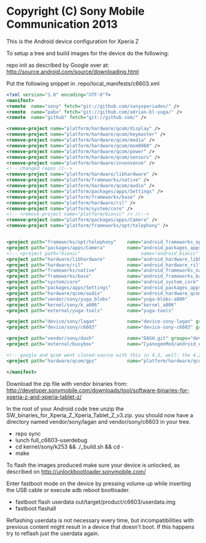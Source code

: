 Copyright (C) Sony Mobile Communication 2013
============================================

This is the Android device configuration for Xperia Z

To setup a tree and build images for the device do the following:

repo init as described by Google over at:
http://source.android.com/source/downloading.html

Put the following snippet in .repo/local_manifests/c6603.xml

```xml
<?xml version="1.0" encoding="UTF-8"?>
<manifest>
<remote  name="sony" fetch="git://github.com/sonyxperiadev/" />
<remote  name="pabx" fetch="git://github.com/adrian-bl-yuga/" />
<remote  name="github" fetch="git://github.com/" />

<remove-project name="platform/hardware/qcom/display" />
<remove-project name="platform/hardware/qcom/keymaster" />
<remove-project name="platform/hardware/qcom/media" />
<remove-project name="platform/hardware/qcom/msm8960" />
<remove-project name="platform/hardware/qcom/power" />
<remove-project name="platform/hardware/qcom/sensors" />
<remove-project name="platform/hardware/invensense" />
<!-- changed repos //-->
<remove-project name="platform/hardware/libhardware" />
<remove-project name="platform/frameworks/native" />
<remove-project name="platform/hardware/qcom/audio" />
<remove-project name="platform/packages/apps/Settings" />
<remove-project name="platform/frameworks/base" />
<remove-project name="platform/hardware/ril" />
<remove-project name="platform/system/core" />
<!-- <remove-project name="platform/bionic" /> //-->
<remove-project name="platform/packages/apps/Camera" />
<remove-project name="platform/frameworks/opt/telephony" />


<project path="frameworks/opt/telephony"    name="android_frameworks_opt_telephony" remote="pabx" revision="jb43" />
<project path="packages/apps/Camera"        name="android_packages_apps_camera"   remote="pabx" revision="jb43" />
<!-- <project path="bionic"                      name="android_bionic"                 remote="pabx" revision="jb43" /> //-->
<project path="hardware/libhardware"        name="android_hardware_libhardware"   remote="pabx" revision="jb43" />
<project path="hardware/ril"                name="android_hardware_ril"           remote="pabx" revision="jb43" />
<project path="frameworks/native"           name="android_frameworks_native"      remote="pabx" revision="jb43" />
<project path="frameworks/base"             name="android_frameworks_base"        remote="pabx" revision="jb43" />
<project path="system/core"                 name="android_system_core"            remote="pabx" revision="jb43" />
<project path="packages/apps/Settings"      name="android_packages_apps_Settings" remote="pabx" revision="jb43" />
<project path="hardware/qcom/audio"         name="android_hardware_qcom_audio"    remote="pabx" revision="jb43" />
<project path="vendor/sony/yuga_blobs"      name="yuga-blobs-a806"                remote="pabx" revision="master" />
<project path="kernel/sony/k_a806"          name="kernel_a806"                    remote="pabx" revision="jb42" />
<project path="external/yuga-tools"         name="yuga-tools"                     remote="pabx" revision="master" />

<project path="device/sony/lagan"           name="device-sony-lagan" groups="device" remote="pabx" revision="jb43" />
<project path="device/sony/c6603"           name="device-sony-c6603" groups="device" remote="pabx" revision="jb43" />

<project path="vendor/sony/dash"            name="DASH.git" groups="device" revision="master" remote="sony" />
<project path="external/busybox"            name="CyanogenMod/android_external_busybox" remote="github" revision="cm-10.2" />

<!-- google and qcom went closed-source with this in 4.3, well: the 4.2 release is good enough for us //-->
<project path="hardware/qcom/gps"           name="platform/hardware/qcom/gps" revision="refs/tags/android-4.2.2_r1.2" />

</manifest>
```

Download the zip file with vendor binaries from:
http://developer.sonymobile.com/downloads/tool/software-binaries-for-xperia-z-and-xperia-tablet-z/

In the root of your Android code tree unzip the SW_binaries_for_Xperia_Z_Xperia_Tablet_Z_v3.zip.
you should now have a directory named vendor/sony/lagan and vendor/sony/c6603 in your tree.

* repo sync
* lunch full_c6603-userdebug
* cd kernel/sony/k253 && ./_build.sh && cd -
* make

To flash the images produced make sure your device is unlocked, as described on
http://unlockbootloader.sonymobile.com/

Enter fastboot mode on the device by pressing volume up while inserting the USB
cable or execute adb reboot bootloader.

* fastboot flash userdata out/target/product/c6603/userdata.img
* fastboot flashall

Reflashing userdata is not necessary every time, but incompatibilities with
previous content might result in a device that doesn't boot. If this happens
try to reflash just the userdata again.
